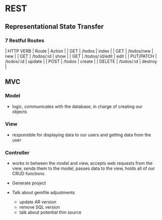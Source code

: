 # REST

## Representational State Transfer
### 7 Restful Routes
| HTTP VERB  | Route           | Action |
| GET        | /todos          | index |
| GET        | /todos/new      | new   |
| GET        | /todos/:id      | show  |
| GET        | /todos/:id/edit | edit  |
| PUT/PATCH  | /todos/:id      | update |
| POST       | /todos          | create |
| DELETE     | /todos/:id      | destroy |

## MVC

### Model
- logic, communicates with the database, in charge of creating our objects

### View
- responsible for displaying data to our users and getting data from the user

### Controller
- works in between the model and view, accepts web requests from the view, sends them to the model, passes data to the view, holds all of our CRUD functions

- Generate project

- Talk about gemfile adjustments 
    - update AR version
    - remove SQL version
    - talk about potential thin source